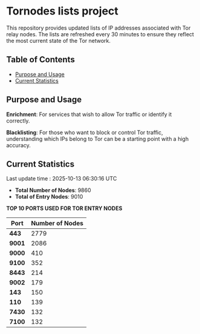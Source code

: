 # Tornodes lists project

This repository provides updated lists of IP addresses associated with Tor relay nodes. The lists are refreshed every 30 minutes to ensure they reflect the most current state of the Tor network.

## Table of Contents

- [Purpose and Usage](#purpose-and-usage)
- [Current Statistics](#current-statistics)


## Purpose and Usage

**Enrichment**: For services that wish to allow Tor traffic or identify it correctly.

**Blacklisting**: For those who want to block or control Tor traffic, understanding which IPs belong to Tor can be a starting point with a high accuracy.

## Current Statistics

Last update time : 2025-10-13 06:30:16 UTC

- **Total Number of Nodes**: 9860
- **Total of Entry Nodes**: 9010

**TOP 10 PORTS USED FOR TOR ENTRY NODES**

| **Port** | **Number of Nodes** |
|------|-----------------|
| **443**   | 2779  |
| **9001**   | 2086  |
| **9000**   | 410  |
| **9100**   | 352  |
| **8443**   | 214  |
| **9002**   | 179  |
| **143**   | 150  |
| **110**   | 139  |
| **7430**   | 132  |
| **7100**   | 132  |

